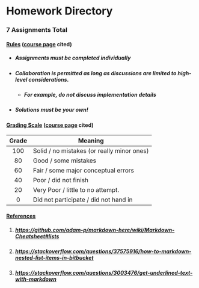 # Homework Directory
### 7 Assignments Total
#### <ins>Rules</ins> ([course page](https://harvard-iacs.github.io/2020-CS107/pages/coursework.html#hw) cited)
* ##### Assignments must be completed individually
* ##### Collaboration is permitted as long as discussions are limited to high-level considerations.
	* ##### For example, do not discuss implementation details
* ##### Solutions *must* be your own!
#### <ins>Grading Scale</ins> ([course page](https://harvard-iacs.github.io/2020-CS107/pages/coursework.html#hw) cited)
| Grade   | Meaning                                    |
| :-----: | ------------------------------------------ |
| 100     | Solid / no mistakes (or really minor ones) |
| 80      | Good / some mistakes                       |
| 60      | Fair / some major conceptual errors        |
| 40      | Poor / did not finish                      |
| 20      | Very Poor / little to no attempt.          |
| 0       | Did not participate / did not hand in      |
#### <ins>References</ins>
1. ##### https://github.com/adam-p/markdown-here/wiki/Markdown-Cheatsheet#lists
2. ##### https://stackoverflow.com/questions/37575916/how-to-markdown-nested-list-items-in-bitbucket
3. ##### https://stackoverflow.com/questions/3003476/get-underlined-text-with-markdown
